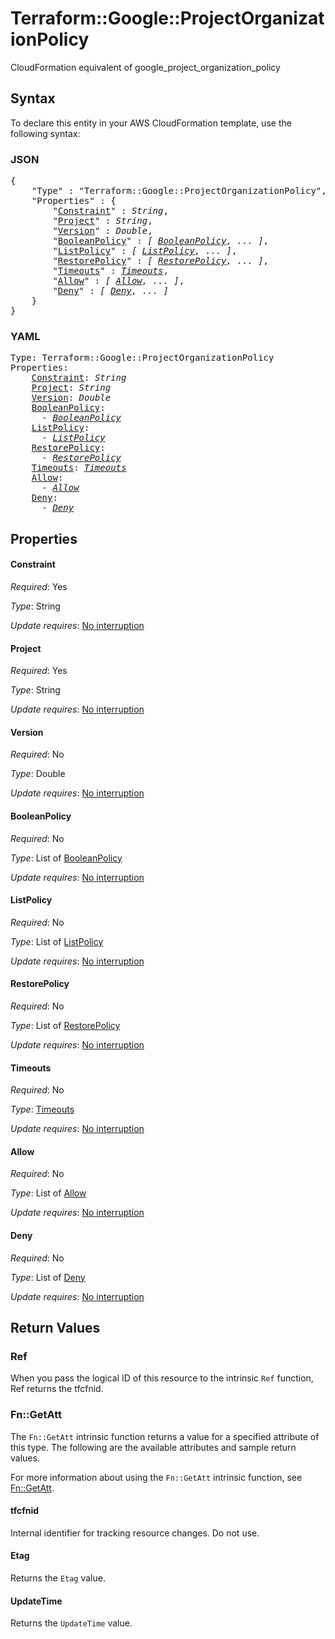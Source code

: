 # Terraform::Google::ProjectOrganizationPolicy

CloudFormation equivalent of google_project_organization_policy

## Syntax

To declare this entity in your AWS CloudFormation template, use the following syntax:

### JSON

<pre>
{
    "Type" : "Terraform::Google::ProjectOrganizationPolicy",
    "Properties" : {
        "<a href="#constraint" title="Constraint">Constraint</a>" : <i>String</i>,
        "<a href="#project" title="Project">Project</a>" : <i>String</i>,
        "<a href="#version" title="Version">Version</a>" : <i>Double</i>,
        "<a href="#booleanpolicy" title="BooleanPolicy">BooleanPolicy</a>" : <i>[ <a href="booleanpolicy.md">BooleanPolicy</a>, ... ]</i>,
        "<a href="#listpolicy" title="ListPolicy">ListPolicy</a>" : <i>[ <a href="listpolicy.md">ListPolicy</a>, ... ]</i>,
        "<a href="#restorepolicy" title="RestorePolicy">RestorePolicy</a>" : <i>[ <a href="restorepolicy.md">RestorePolicy</a>, ... ]</i>,
        "<a href="#timeouts" title="Timeouts">Timeouts</a>" : <i><a href="timeouts.md">Timeouts</a></i>,
        "<a href="#allow" title="Allow">Allow</a>" : <i>[ <a href="allow.md">Allow</a>, ... ]</i>,
        "<a href="#deny" title="Deny">Deny</a>" : <i>[ <a href="deny.md">Deny</a>, ... ]</i>
    }
}
</pre>

### YAML

<pre>
Type: Terraform::Google::ProjectOrganizationPolicy
Properties:
    <a href="#constraint" title="Constraint">Constraint</a>: <i>String</i>
    <a href="#project" title="Project">Project</a>: <i>String</i>
    <a href="#version" title="Version">Version</a>: <i>Double</i>
    <a href="#booleanpolicy" title="BooleanPolicy">BooleanPolicy</a>: <i>
      - <a href="booleanpolicy.md">BooleanPolicy</a></i>
    <a href="#listpolicy" title="ListPolicy">ListPolicy</a>: <i>
      - <a href="listpolicy.md">ListPolicy</a></i>
    <a href="#restorepolicy" title="RestorePolicy">RestorePolicy</a>: <i>
      - <a href="restorepolicy.md">RestorePolicy</a></i>
    <a href="#timeouts" title="Timeouts">Timeouts</a>: <i><a href="timeouts.md">Timeouts</a></i>
    <a href="#allow" title="Allow">Allow</a>: <i>
      - <a href="allow.md">Allow</a></i>
    <a href="#deny" title="Deny">Deny</a>: <i>
      - <a href="deny.md">Deny</a></i>
</pre>

## Properties

#### Constraint

_Required_: Yes

_Type_: String

_Update requires_: [No interruption](https://docs.aws.amazon.com/AWSCloudFormation/latest/UserGuide/using-cfn-updating-stacks-update-behaviors.html#update-no-interrupt)

#### Project

_Required_: Yes

_Type_: String

_Update requires_: [No interruption](https://docs.aws.amazon.com/AWSCloudFormation/latest/UserGuide/using-cfn-updating-stacks-update-behaviors.html#update-no-interrupt)

#### Version

_Required_: No

_Type_: Double

_Update requires_: [No interruption](https://docs.aws.amazon.com/AWSCloudFormation/latest/UserGuide/using-cfn-updating-stacks-update-behaviors.html#update-no-interrupt)

#### BooleanPolicy

_Required_: No

_Type_: List of <a href="booleanpolicy.md">BooleanPolicy</a>

_Update requires_: [No interruption](https://docs.aws.amazon.com/AWSCloudFormation/latest/UserGuide/using-cfn-updating-stacks-update-behaviors.html#update-no-interrupt)

#### ListPolicy

_Required_: No

_Type_: List of <a href="listpolicy.md">ListPolicy</a>

_Update requires_: [No interruption](https://docs.aws.amazon.com/AWSCloudFormation/latest/UserGuide/using-cfn-updating-stacks-update-behaviors.html#update-no-interrupt)

#### RestorePolicy

_Required_: No

_Type_: List of <a href="restorepolicy.md">RestorePolicy</a>

_Update requires_: [No interruption](https://docs.aws.amazon.com/AWSCloudFormation/latest/UserGuide/using-cfn-updating-stacks-update-behaviors.html#update-no-interrupt)

#### Timeouts

_Required_: No

_Type_: <a href="timeouts.md">Timeouts</a>

_Update requires_: [No interruption](https://docs.aws.amazon.com/AWSCloudFormation/latest/UserGuide/using-cfn-updating-stacks-update-behaviors.html#update-no-interrupt)

#### Allow

_Required_: No

_Type_: List of <a href="allow.md">Allow</a>

_Update requires_: [No interruption](https://docs.aws.amazon.com/AWSCloudFormation/latest/UserGuide/using-cfn-updating-stacks-update-behaviors.html#update-no-interrupt)

#### Deny

_Required_: No

_Type_: List of <a href="deny.md">Deny</a>

_Update requires_: [No interruption](https://docs.aws.amazon.com/AWSCloudFormation/latest/UserGuide/using-cfn-updating-stacks-update-behaviors.html#update-no-interrupt)

## Return Values

### Ref

When you pass the logical ID of this resource to the intrinsic `Ref` function, Ref returns the tfcfnid.

### Fn::GetAtt

The `Fn::GetAtt` intrinsic function returns a value for a specified attribute of this type. The following are the available attributes and sample return values.

For more information about using the `Fn::GetAtt` intrinsic function, see [Fn::GetAtt](https://docs.aws.amazon.com/AWSCloudFormation/latest/UserGuide/intrinsic-function-reference-getatt.html).

#### tfcfnid

Internal identifier for tracking resource changes. Do not use.

#### Etag

Returns the <code>Etag</code> value.

#### UpdateTime

Returns the <code>UpdateTime</code> value.

